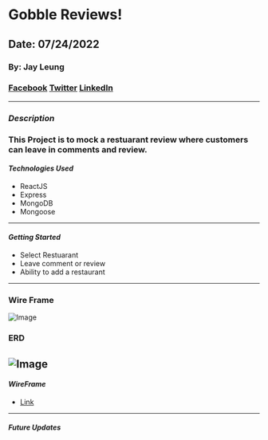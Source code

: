 # Gobble Reviews!

## Date: 07/24/2022

### By: Jay Leung

### [Facebook](https://www.facebook.com) [Twitter](https://www.twitter.com) [LinkedIn](https://www.linkedin.com)

---

### **_Description_**

### This Project is to mock a restuarant review where customers can leave in comments and review.


#### **_Technologies Used_**

- ReactJS
- Express
- MongoDB
- Mongoose
---
#### **_Getting Started_**

- Select Restuarant
- Leave comment or review
- Ability to add a restaurant
---

### Wire Frame
![Image](https://i.imgur.com/fUIAeeg.png)

### ERD
![Image](https://i.imgur.com/TLyMCnN.png)
---


#### **_WireFrame_**

- [Link](https://wireframe.cc/Fqvz71)

---

#### **_Future Updates_**
